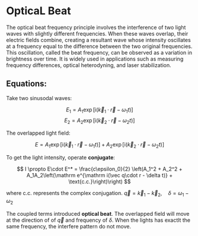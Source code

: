 # OpticaL Beat

The optical beat frequency principle involves the interference of two light waves with slightly different frequencies. 
When these waves overlap, their electric fields combine, 
creating a resultant wave whose intensity oscillates at a frequency equal to the difference between the two original frequencies. 
This oscillation, called the beat frequency, can be observed as a variation in brightness over time. 
It is widely used in applications such as measuring frequency differences, optical heterodyning, and laser stabilization.

## Equations:
Take two sinusodal waves:

$$
E_1 = A_1\exp \left[\mathrm i (\vec k_1 \cdot \vec r - \omega_1 t)\right]
$$
$$
E_2 = A_2\exp \left[\mathrm i (\vec k_2 \cdot \vec r - \omega_2 t)\right]
$$

The overlapped light field:

$$
E = A_1\exp \left[\mathrm i (\vec k_1 \cdot \vec r - \omega_1 t)\right] + A_2\exp \left[\mathrm i (\vec k_2 \cdot \vec r - \omega_2 t)\right]
$$

To get the light intensity, operate **conjugate**:

$$
I \propto E\cdot E^* = \frac{c\epsilon_0}{2} \left(A_1^2 + A_2^2 + A_1A_2\left(\mathrm e^{\mathrm i(\vec q\cdot r - \delta t)} + \text{c.c.}\right)\right)
$$

where c.c. represents the complex conjugation. $\vec q = \vec k_1 - \vec k_2, \quad \delta = \omega_1 - \omega_2$

The coupled terms introduced **optical beat**. The overlapped field will move at the direction of of $\vec q$ and frequency of $\delta$.
When the lights has exactlt the same frequency, the interfere pattern do not move.
